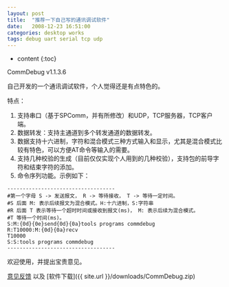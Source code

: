 ```yaml
---
layout: post
title:  "推荐一下自己写的通讯调试软件"
date:   2008-12-23 16:51:00
categories: desktop works
tags: debug uart serial tcp udp
---
```


* content
{:toc}

CommDebug v1.1.3.6

自己开发的一个通讯调试软件，个人觉得还是有点特色的。

特点：
1. 支持串口（基于SPComm，并有所修改）和UDP，TCP服务器，TCP客户端。
2. 数据转发：支持主通道到多个转发通道的数据转发。
3. 数据支持十六进制，字符和混合模式三种方式输入和显示，尤其是混合模式比较有特色，可以方便AT命令等输入的需要。
4. 支持几种校验的生成（目前仅仅实现个人用到的几种校验），支持包的前导字符和结束字符的添加。
5. 命令序列功能。示例如下：
```
-----------------------------------
#第一个字母 S -> 发送报文， R -> 等待接收， T -> 等待一定时间。
#S 后面 M: 表示后续报文为混合模式。H:十六进制，S:字符串
#R 后面 T 表示等待一个超时时间或接收到报文(ms)， M: 表示后续为混合模式。
#T 等待一个时间(ms)。
S:M:{0d}{0e}send{0d}{0a}tools programs commdebug
R:T10000:M:{0d}{0a}recv
T10000
S:S:tools programs commdebug
-----------------------------------
```

欢迎使用，并提出宝贵意见。

[意见反馈](mailto:zk_zhb@tom.com) 以及 [软件下载]({{ site.url }}/downloads/CommDebug.zip)